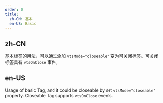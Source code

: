 ```yaml
---
order: 0
title:
  zh-CN: 基本
  en-US: Basic
---
```


## zh-CN

基本标签的用法，可以通过添加 `vtsMode="closeable"` 变为可关闭标签。可关闭标签具有 `vtsOnClose` 事件。

## en-US

Usage of basic Tag, and it could be closeable by set `vtsMode="closeable"` property. Closeable Tag supports `vtsOnClose` events.

